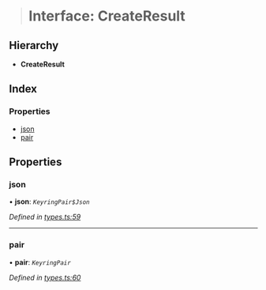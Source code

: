 > # Interface: CreateResult

## Hierarchy

* **CreateResult**

## Index

### Properties

* [json](_types_.createresult.md#json)
* [pair](_types_.createresult.md#pair)

## Properties

###  json

• **json**: *`KeyringPair$Json`*

*Defined in [types.ts:59](https://github.com/polkadot-js/ui/blob/7f68029/packages/ui-keyring/src/types.ts#L59)*

___

###  pair

• **pair**: *`KeyringPair`*

*Defined in [types.ts:60](https://github.com/polkadot-js/ui/blob/7f68029/packages/ui-keyring/src/types.ts#L60)*